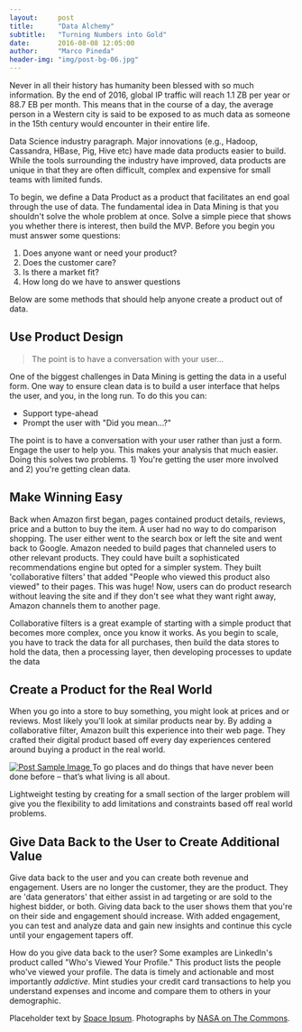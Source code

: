 ```yaml
---
layout:     post
title:      "Data Alchemy"
subtitle:   "Turning Numbers into Gold"
date:       2016-08-08 12:05:00
author:     "Marco Pineda"
header-img: "img/post-bg-06.jpg"
---
```


<p>Never in all their history has humanity been blessed with so much information. By the end of 2016, global IP traffic will reach 1.1 ZB per year or 88.7 EB per month. This means that in the course of a day, the average person in a Western city is said to be exposed to as much data as someone in the 15th century would encounter in their entire life.</p>

<p>Data Science industry paragraph. Major innovations (e.g., Hadoop, Cassandra, HBase, Pig, Hive etc) have made data products easier to build. While the tools surrounding the industry have improved, data products are unique in that they are often difficult, complex and expensive for small teams with limited funds.</p>

<p>To begin, we define a Data Product as a product that facilitates an end goal through the use of data. The fundamental idea in Data Mining is that you shouldn't solve the whole problem at once. Solve a simple piece that shows you whether there is interest, then build the MVP. Before you begin you must answer some questions:</p>
  <ol>
    <li>Does anyone want or need your product?</li>
    <li>Does the customer care?</li>
    <li>Is there a market fit?</li>
    <li>How long do we have to answer questions </li>
  </ol>

<p>Below are some methods that should help anyone create a product out of data.</p>

<h2 class="section-heading">Use Product Design</h2>

<blockquote>The point is to have a conversation with your user...</blockquote>

<p>One of the biggest challenges in Data Mining is getting the data in a useful form. One way to ensure clean data is to build a user interface that helps the user, and you, in the long run. To do this you can:</p>
  <ul>
    <li>Support type-ahead</li>
    <li>Prompt the user with "Did you mean...?"</li>
  </ul>

<p>The point is to have a conversation with your user rather than just a form. Engage the user to help you. This makes your analysis that much easier. Doing this solves two problems. 1) You're getting the user more involved and 2) you're getting clean data. </p>

<h2 class='section-heading'>Make Winning Easy</h2>

<p>Back when Amazon first began, pages contained product details, reviews, price and a button to buy the item. A user had no way to do comparison shopping. The user either went to the search box or left the site and went back to Google. Amazon needed to build pages that channeled users to other relevant products. They could have built a sophisticated recommendations engine but opted for a simpler system. They built 'collaborative filters' that added "People who viewed this product also viewed" to their pages. This was huge! Now, users can do product research without leaving the site and if they don't see what they want right away, Amazon channels them to another page.</p>

<p>Collaborative filters is a great example of starting with a simple product that becomes more complex, once you know it works. As you begin to scale, you have to track the data for all purchases, then build the data stores to hold the data, then a processing layer, then developing processes to update the data</p>

<h2 class="section-heading">Create a Product for the Real World</h2>

<p>When you go into a store to buy something, you might look at prices and or reviews. Most likely you'll look at similar products near by. By adding a collaborative filter, Amazon built this experience into their web page. They crafted their digital product based off every day experiences centered around buying a product in the real world.</p>

<a href="#">
    <img src="{{ site.baseurl }}/img/post-sample-image.jpg" alt="Post Sample Image">
</a>
<span class="caption text-muted">To go places and do things that have never been done before – that’s what living is all about.</span>

<p>Lightweight testing by creating for a small section of the larger problem will give you the flexibility to add limitations and constraints based off real world problems.</p>

<h2 class='section-heading'>Give Data Back to the User to Create Additional Value</h2>

<p>Give data back to the user and you can create both revenue and engagement. Users are no longer the customer, they are the product. They are 'data generators' that either assist in ad targeting or are sold to the highest bidder, or both. Giving data back to the user shows them that you're on their side and engagement should increase. With added engagement, you can test and analyze data and gain new insights and continue this cycle until your engagement tapers off.</p>

<p>How do you give data back to the user? Some examples are LinkedIn's product called "Who's Viewed Your Profile." This product lists the people who've viewed your profile. The data is timely and actionable and most importantly <i>addictive</i>. Mint studies your credit card transactions to help you understand expenses and income and compare them to others in your demographic.</p>

<p>Placeholder text by <a href="http://spaceipsum.com/">Space Ipsum</a>. Photographs by <a href="https://www.flickr.com/photos/nasacommons/">NASA on The Commons</a>.</p>
